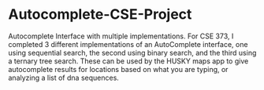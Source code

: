 # Autocomplete-CSE-Project
Autocomplete Interface with multiple implementations.
For CSE 373, I completed 3 different implementations of an AutoComplete interface, one using sequential search, the second using binary search, 
and the third using a ternary tree search. These can be used by the HUSKY maps app to give autocomplete results for locations based on what you are typing, or 
analyzing a list of dna sequences.
